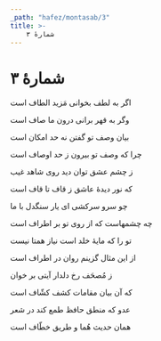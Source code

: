 ```yaml
---
_path: "hafez/montasab/3"
title: >-
    شمارهٔ ۳
---
```

# شمارهٔ ۳

<div class="b" id="bn1"><div class="m1"><p>اگر به لطف بخوانی مَزید الطاف است</p></div>
<div class="m2"><p>وگر به قهر برانی درون ما صاف است</p></div></div>
<div class="b" id="bn2"><div class="m1"><p>بیان وصف تو گفتن نه حد امکان است</p></div>
<div class="m2"><p>چرا که وصف تو بیرون ز حد اوصاف است</p></div></div>
<div class="b" id="bn3"><div class="m1"><p>ز چشم عشق توان دید روی شاهد غیب</p></div>
<div class="m2"><p>که نور دیدهٔ عاشق ز قاف تا قاف است</p></div></div>
<div class="b" id="bn4"><div class="m1"><p>چو سرو سرکشی ای یار سنگدل با ما</p></div>
<div class="m2"><p>چه چشمهاست که از روی تو بر اطراف است</p></div></div>
<div class="b" id="bn5"><div class="m1"><p>تو را که مایهٔ خلد است نیاز همتا نیست</p></div>
<div class="m2"><p>از این مثال گزینم روان در اطراف است</p></div></div>
<div class="b" id="bn6"><div class="m1"><p>ز مُصحَف رخ دلدار آیتی بر خوان</p></div>
<div class="m2"><p>که آن بیان مقامات کشف کشّاف است</p></div></div>
<div class="b" id="bn7"><div class="m1"><p>عدو که منطق حافظ طمع کند در شعر</p></div>
<div class="m2"><p>همان حدیث هُما و طریق خطّاف است</p></div></div>
